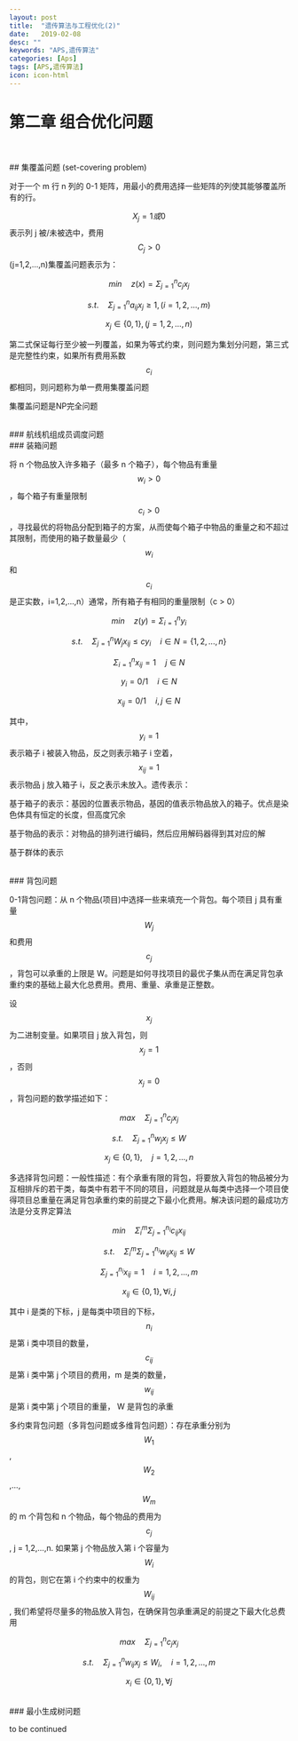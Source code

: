 ```yaml
---
layout: post
title:  "遗传算法与工程优化(2)"
date:   2019-02-08
desc: ""
keywords: "APS,遗传算法"
categories: [Aps]
tags: [APS,遗传算法]
icon: icon-html
---
```


# 第二章 组合优化问题
<br />

<br />
## 集覆盖问题 (set-covering problem)
<br />

对于一个 m 行 n 列的 0-1 矩阵，用最小的费用选择一些矩阵的列使其能够覆盖所有的行。

$$X_{j}=1 或 0$$ 表示列 j 被/未被选中，费用 $$C_{j}>0$$ (j=1,2,...,n)集覆盖问题表示为：

$$min\quad z(x) = \Sigma^{n}_{j=1}c_{j}x_{j}$$

$$s.t.\quad \Sigma^{n}_{j=1}a_{ij}x_{j} \geq 1,(i=1,2,...,m)$$

$$x_{j}\in \{0,1\},(j=1,2,...,n)$$

第二式保证每行至少被一列覆盖，如果为等式约束，则问题为集划分问题，第三式是完整性约束，如果所有费用系数$$c_{i}$$都相同，则问题称为单一费用集覆盖问题

集覆盖问题是NP完全问题

<br />
### 航线机组成员调度问题

<br />
### 装箱问题
<br />

将 n 个物品放入许多箱子（最多 n 个箱子），每个物品有重量 $$w_{i}>0$$ ，每个箱子有重量限制 $$c_{i}>0$$ ，寻找最优的将物品分配到箱子的方案，从而使每个箱子中物品的重量之和不超过其限制，而使用的箱子数量最少（$$w_{i}$$和$$c_{i}$$是正实数，i=1,2,...,n）通常，所有箱子有相同的重量限制（c > 0）

$$min\quad z(y) = \Sigma^{n}_{i=1}y_{i}$$

$$s.t.\quad \Sigma^{n}_{j=1}W_{j}x_{ij}\leq cy_{i}\quad i\in N=\{1,2,...,n\}$$

$$\Sigma^{n}_{i=1}x_{ij}=1\quad j\in N$$

$$y_{i}=0/1\quad i \in N$$

$$x_{ij}=0/1\quad i,j \in N$$

其中，$$y_{i}=1$$ 表示箱子 i 被装入物品，反之则表示箱子 i 空着，$$x_{ij}=1$$ 表示物品 j 放入箱子 i，反之表示未放入。遗传表示：

基于箱子的表示：基因的位置表示物品，基因的值表示物品放入的箱子。优点是染色体具有恒定的长度，但高度冗余

基于物品的表示：对物品的排列进行编码，然后应用解码器得到其对应的解

基于群体的表示

<br />
### 背包问题
<br />

0-1背包问题：从 n 个物品(项目)中选择一些来填充一个背包。每个项目 j 具有重量 $$W_{j}$$ 和费用 $$c_{j}$$  ，背包可以承重的上限是 W。问题是如何寻找项目的最优子集从而在满足背包承重约束的基础上最大化总费用。费用、重量、承重是正整数。

设 $$x_{j}$$ 为二进制变量。如果项目 j 放入背包，则 $$x_{j}=1$$，否则$$x_{j}=0$$，背包问题的数学描述如下：

$$max\quad \Sigma^{n}_{j=1}c_{j}x_{j}$$

$$s.t.\quad \Sigma^{n}_{j=1}w_{j}x_{j}\leq W$$

$$x_{j}\in \{0,1\},\quad j=1,2,...,n$$

多选择背包问题：一般性描述：有个承重有限的背包，将要放入背包的物品被分为互相排斥的若干类，每类中有若干不同的项目，问题就是从每类中选择一个项目使得项目总重量在满足背包承重约束的前提之下最小化费用。解决该问题的最成功方法是分支界定算法

$$min\quad \Sigma^{m}_{i}\Sigma_{j=1}^{n_{i}}c_{ij}x_{ij}$$

$$s.t.\quad \Sigma^{m}_{i}\Sigma_{j=1}^{n_{i}}w_{ij}x_{ij}\leq W$$

$$\Sigma_{j=1}^{n_{i}}x_{ij}=1\quad i=1,2,...,m$$

$$x_{ij}\in \{0,1\}, \forall i,j$$

其中 i 是类的下标，j 是每类中项目的下标，$$n_{i}$$ 是第 i 类中项目的数量，$$c_{ij}$$ 是第 i 类中第 j 个项目的费用，m 是类的数量，$$w_{ij}$$ 是第 i 类中第 j 个项目的重量， W 是背包的承重

多约束背包问题（多背包问题或多维背包问题）：存在承重分别为 $$W_{1}$$,$$W_{2}$$,...,$$W_{m}$$ 的 m 个背包和 n 个物品，每个物品的费用为 $$c_{j}$$ , j = 1,2,...,n. 如果第 j 个物品放入第 i 个容量为 $$W_{i}$$ 的背包，则它在第 i 个约束中的权重为 $$W_{ij}$$, 我们希望将尽量多的物品放入背包，在确保背包承重满足的前提之下最大化总费用

$$max\quad \Sigma_{j=1}^{n}c_{j}x_{j}$$

$$s.t.\quad \Sigma_{j=1}^{n}w_{ij}x_{j}\leq W_{i},\quad i = 1,2,...,m$$

$$x_{i}\in \{0,1\},\forall j$$

<br />
### 最小生成树问题
<br />

to be continued